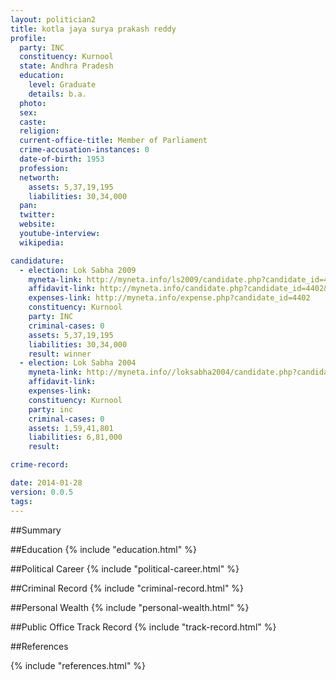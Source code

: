 ```yaml
---
layout: politician2
title: kotla jaya surya prakash reddy
profile: 
  party: INC
  constituency: Kurnool
  state: Andhra Pradesh
  education: 
    level: Graduate
    details: b.a.
  photo: 
  sex: 
  caste: 
  religion: 
  current-office-title: Member of Parliament
  crime-accusation-instances: 0
  date-of-birth: 1953
  profession: 
  networth: 
    assets: 5,37,19,195
    liabilities: 30,34,000
  pan: 
  twitter: 
  website: 
  youtube-interview: 
  wikipedia: 

candidature: 
  - election: Lok Sabha 2009
    myneta-link: http://myneta.info/ls2009/candidate.php?candidate_id=4402
    affidavit-link: http://myneta.info/candidate.php?candidate_id=4402&scan=original
    expenses-link: http://myneta.info/expense.php?candidate_id=4402
    constituency: Kurnool 
    party: INC
    criminal-cases: 0
    assets: 5,37,19,195
    liabilities: 30,34,000
    result: winner 
  - election: Lok Sabha 2004
    myneta-link: http://myneta.info//loksabha2004/candidate.php?candidate_id=119
    affidavit-link: 
    expenses-link: 
    constituency: Kurnool 
    party: inc
    criminal-cases: 0
    assets: 1,59,41,801
    liabilities: 6,81,000
    result:  

crime-record: 

date: 2014-01-28
version: 0.0.5
tags: 
---
```

##Summary


##Education
{% include "education.html" %}


##Political Career
{% include "political-career.html" %}


##Criminal Record
{% include "criminal-record.html" %}


##Personal Wealth
{% include "personal-wealth.html" %}


##Public Office Track Record
{% include "track-record.html" %}


##References


{% include "references.html" %}